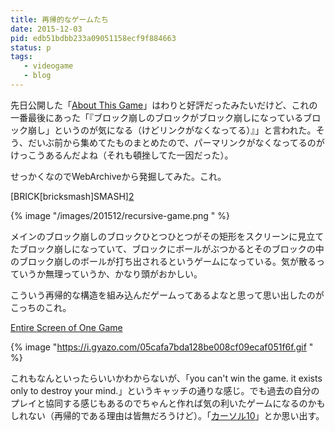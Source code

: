 ```yaml
---
title: 再帰的なゲームたち
date: 2015-12-03
pid: edb51bdbb233a09051158ecf9f884663
status: p
tags:
   - videogame
   - blog
---
```


先日公開した「[About This Game][1]」はわりと好評だったみたいだけど、これの一番最後にあった「『ブロック崩しのブロックがブロック崩しになっているブロック崩し」というのが気になる（けどリンクがなくなってる）』」と言われた。そう、だいぶ前から集めてたものまとめたので、パーマリンクがなくなってるのがけっこうあるんだよね（それも頓挫してた一因だった）。

せっかくなのでWebArchiveから発掘してみた。これ。

[BRICK\[bricksmash]SMASH][2]

{% image "/images/201512/recursive-game.png " %}

メインのブロック崩しのブロックひとつひとつがその矩形をスクリーンに見立てたブロック崩しになっていて、ブロックにボールがぶつかるとそのブロックの中のブロック崩しのボールが打ち出されるというゲームになっている。気が散るっていうか無理っていうか、かなり頭がおかしい。

こういう再帰的な構造を組み込んだゲームってあるよなと思って思い出したのがこっちのこれ。

[Entire Screen of One Game][3]

{% image "https://i.gyazo.com/05cafa7bda128be008cf09ecaf051f6f.gif " %}

これもなんといったらいいかわからないが、「you can't win the game. it exists only to destroy your mind.」というキャッチの通りな感じ。でも過去の自分のプレイと協同する感じもあるのでちゃんと作れば気の利いたゲームになるのかもしれない（再帰的である理由は皆無だろうけど）。「[カーソル10][4]」とか思い出す。

[1]:	http://bccks.jp/bcck/119843/info
[2]:	http://www.draknek.org/games/BRICKbricksmashSMASH/
[3]:	http://entire.spacebar.org/
[4]:	http://chibicon.net/slink/j061401/